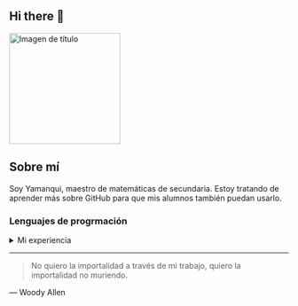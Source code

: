 ## Hi there 👋
<picture>
 <source media="(prefers-color-scheme: dark)" srcset="https://octodex.github.com/images/yogitocat.png" width=200>
 <source media="(prefers-color-scheme: light)" srcset="https://octodex.github.com/images/universetocat.png" width=200>
 <img alt="Imagen de título" src="https://octodex.github.com/images/manufacturetocat.png" width=200>
</picture>

## Sobre mí

Soy Yamanqui, maestro de matemáticas de secundaria. Estoy tratando de aprender más sobre GitHub para 
que mis alumnos también puedan usarlo.

### Lenguajes de progrmación
<details>
<summary>Mi experiencia</summary>

| Conocimiento | Lenguaje    |
|-------------:|-------------|
| 75%          | C           |
| 50%          | C++         |
| 80%          | Java        |
| 70%          | JavaScript  |
| 80%          | Objective-C |
| 90%          | Python      |
| 50%          | Swift       |
| 20%          | Ruby        |
| 30%          | Bash        |
</details>

---
> No quiero la importalidad a través de mi trabajo, quiero la importalidad no muriendo.

— Woody Allen


<!--
**YamanquiChacala/YamanquiChacala** is a ✨ _special_ ✨ repository because its `README.md` (this file) appears on your GitHub profile.

Here are some ideas to get you started:

- 🔭 I’m currently working on ...
- 🌱 I’m currently learning ...
- 👯 I’m looking to collaborate on ...
- 🤔 I’m looking for help with ...
- 💬 Ask me about ...
- 📫 How to reach me: ...
- 😄 Pronouns: ...
- ⚡ Fun fact: ...
-->
